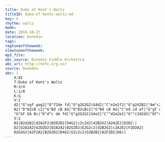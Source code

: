 ```yaml
---
title: Duke of Kent's Waltz
titleID: duke-of-kents-waltz.md
key: G
rhythm: waltz
mode:
date: 2016-10-27
location: Dunedin
tags:
regtuneoftheweek:
slowtuneoftheweek:
mp3_file:
abc_source: Dunedin Fiddle Orchestra
abc_url: http://nefc.org.nz/
source: Dunedin
abc: |
    X:81
    T:Duke of Kent's Waltz
    M:3/4
    L:1/8
    K:G
    V:1
    d2|"G"vgf gag2|"D"f2de fd|"G"g2G2G2|G4d2|"C"e2e2f2|"G"g2d2B2|"Am"c2c2B2|"D"B2A2:|
    A2|"D"D2cB c2|"G"Bd cB AG|"D"D2cBc2|"G"Bd cB AG|"C"ed cd ef|"G"gf ed cB|"Am"ed cB AG|"D"FA GF ED|
    "G"GF GA Bc|"D"d^c de fd|"G"g2G2G2|G4e2|"C"^d2e2e2|"G"^c2d2d2|"D7"c2A2F2|"G"G6|]
    V:2
    B2|B2d2B2|d2A2F2|B2D2D2|D4G2|c2c2d2|d2B2G2|A2A2E2|D2D2:|
    D2|D2A2A2|G2D2D2|D2A2A2|B2G2D2|E2G2c2|d2B2G2|c2A2E2|F2D2A2|
    D2G2G2|A2F2A2|B2G2D2|D4G2|G2c2c2|G2B2B2|A2F2D2|D6|]
---
```

